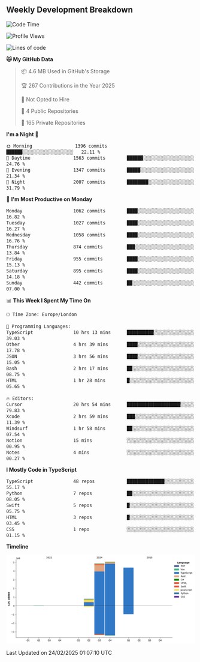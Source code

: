 


## Weekly Development Breakdown
<!--START_SECTION:waka-->
![Code Time](http://img.shields.io/badge/Code%20Time-2%2C000%20hrs%2020%20mins-blue)

![Profile Views](http://img.shields.io/badge/Profile%20Views-0-blue)

![Lines of code](https://img.shields.io/badge/From%20Hello%20World%20I%27ve%20Written-15.1%20million%20lines%20of%20code-blue)

**🐱 My GitHub Data** 

> 📦 4.6 MB Used in GitHub's Storage 
 > 
> 🏆 267 Contributions in the Year 2025
 > 
> 🚫 Not Opted to Hire
 > 
> 📜 4 Public Repositories 
 > 
> 🔑 165 Private Repositories 
 > 
**I'm a Night 🦉** 

```text
🌞 Morning                1396 commits        ██████░░░░░░░░░░░░░░░░░░░   22.11 % 
🌆 Daytime                1563 commits        ██████░░░░░░░░░░░░░░░░░░░   24.76 % 
🌃 Evening                1347 commits        █████░░░░░░░░░░░░░░░░░░░░   21.34 % 
🌙 Night                  2007 commits        ████████░░░░░░░░░░░░░░░░░   31.79 % 
```
📅 **I'm Most Productive on Monday** 

```text
Monday                   1062 commits        ████░░░░░░░░░░░░░░░░░░░░░   16.82 % 
Tuesday                  1027 commits        ████░░░░░░░░░░░░░░░░░░░░░   16.27 % 
Wednesday                1058 commits        ████░░░░░░░░░░░░░░░░░░░░░   16.76 % 
Thursday                 874 commits         ███░░░░░░░░░░░░░░░░░░░░░░   13.84 % 
Friday                   955 commits         ████░░░░░░░░░░░░░░░░░░░░░   15.13 % 
Saturday                 895 commits         ████░░░░░░░░░░░░░░░░░░░░░   14.18 % 
Sunday                   442 commits         ██░░░░░░░░░░░░░░░░░░░░░░░   07.00 % 
```


📊 **This Week I Spent My Time On** 

```text
🕑︎ Time Zone: Europe/London

💬 Programming Languages: 
TypeScript               10 hrs 13 mins      ██████████░░░░░░░░░░░░░░░   39.03 % 
Other                    4 hrs 39 mins       ████░░░░░░░░░░░░░░░░░░░░░   17.78 % 
JSON                     3 hrs 56 mins       ████░░░░░░░░░░░░░░░░░░░░░   15.05 % 
Bash                     2 hrs 17 mins       ██░░░░░░░░░░░░░░░░░░░░░░░   08.75 % 
HTML                     1 hr 28 mins        █░░░░░░░░░░░░░░░░░░░░░░░░   05.65 % 

🔥 Editors: 
Cursor                   20 hrs 54 mins      ████████████████████░░░░░   79.83 % 
Xcode                    2 hrs 59 mins       ███░░░░░░░░░░░░░░░░░░░░░░   11.39 % 
Windsurf                 1 hr 58 mins        ██░░░░░░░░░░░░░░░░░░░░░░░   07.54 % 
Notion                   15 mins             ░░░░░░░░░░░░░░░░░░░░░░░░░   00.95 % 
Notes                    4 mins              ░░░░░░░░░░░░░░░░░░░░░░░░░   00.27 % 
```

**I Mostly Code in TypeScript** 

```text
TypeScript               48 repos            ██████████████░░░░░░░░░░░   55.17 % 
Python                   7 repos             ██░░░░░░░░░░░░░░░░░░░░░░░   08.05 % 
Swift                    5 repos             █░░░░░░░░░░░░░░░░░░░░░░░░   05.75 % 
HTML                     3 repos             █░░░░░░░░░░░░░░░░░░░░░░░░   03.45 % 
CSS                      1 repo              ░░░░░░░░░░░░░░░░░░░░░░░░░   01.15 % 
```



**Timeline**

![Lines of Code chart](https://raw.githubusercontent.com/mars-arch/mars-arch/main/assets/bar_graph.png)


 Last Updated on 24/02/2025 01:07:10 UTC
<!--END_SECTION:waka-->
